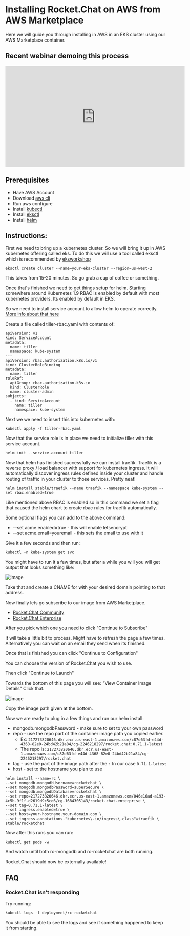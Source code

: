 # Installing Rocket.Chat on AWS from AWS Marketplace

Here we will guide you through installing in AWS in an EKS cluster using our AWS Marketplace container.

## Recent webinar demoing this process

<iframe width="560" height="315" src="https://www.youtube.com/embed/U3ePJR0V0L0" frameborder="0" allow="accelerometer; autoplay; encrypted-media; gyroscope; picture-in-picture" allowfullscreen></iframe>

## Prerequisites

* Have AWS Account
* Download [aws cli](https://aws.amazon.com/cli/)
* Run aws configure
* Install [kubectl](https://kubernetes.io/docs/tasks/tools/install-kubectl/#install-kubectl)
* Install [eksctl](https://eksctl.io/)
* Install [helm](https://docs.helm.sh/using_helm/#installing-helm)

## Instructions:

First we need to bring up a kubernetes cluster.  So we will bring it up in AWS kubernetes offering called eks.  To do this we will use a tool called eksctl which is recommended by [eksworkshop](https://eksworkshop.com/eksctl/)

```
eksctl create cluster --name=your-eks-cluster --region=us-west-2
```

This takes from 15-20 minutes.  So go grab a cup of coffee or something.

Once that's finished we need to get things setup for helm.  Starting somewhere around Kubernetes 1.9 RBAC is enabled by default with most kubernetes providers.  Its enabled by default in EKS.

So we need to install service account to allow helm to operate correctly.  [More info about that here](https://docs.helm.sh/using_helm/#example-service-account-with-cluster-admin-role)

Create a file called tiller-rbac.yaml with contents of:

```
apiVersion: v1
kind: ServiceAccount
metadata:
  name: tiller
  namespace: kube-system
---
apiVersion: rbac.authorization.k8s.io/v1
kind: ClusterRoleBinding
metadata:
  name: tiller
roleRef:
  apiGroup: rbac.authorization.k8s.io
  kind: ClusterRole
  name: cluster-admin
subjects:
  - kind: ServiceAccount
    name: tiller
    namespace: kube-system
```

Next we we need to insert this into kubernetes with:

```
kubectl apply -f tiller-rbac.yaml
```

Now that the service role is in place we need to initialize tiller with this service account.

```
helm init --service-account tiller
```

Now that helm has finished successfully we can install traefik.  Traefik is a reverse proxy / load balancer with support for kubernetes ingress.  It will automatically discover ingress rules defined inside your cluster and handle routing of traffic in your cluster to those services.  Pretty neat!

```
helm install stable/traefik --name traefik --namespace kube-system --set rbac.enabled=true
```

Like mentioned above RBAC is enabled so in this command we set a flag that caused the helm chart to create rbac rules for traefik automatically.

Some optional flags you can add to the above command:

* --set acme.enabled=true - this will enable letsencrypt
* --set acme.email=youremail - this sets the email to use with it

Give it a few seconds and then run:

```
kubectl -n kube-system get svc
```

You might have to run it a few times, but after a while you will you will get output that looks something like:

![image](https://user-images.githubusercontent.com/51996/52383655-f304e000-2a3f-11e9-86bb-392c7074010c.png)

Take that and create a CNAME for with your desired domain pointing to that address.

Now finally lets go subscribe to our image from AWS Marketplace. 

* [Rocket.Chat Community](https://aws.amazon.com/marketplace/pp/B07K9BKJHP?qid=1549500780099&sr=0-1&ref_=srh_res_product_title)
* [Rocket.Chat Enterprise](https://aws.amazon.com/marketplace/pp/B07K98179S?qid=1549500780099&sr=0-3&ref_=srh_res_product_title)

After you pick which one you need to click "Continue to Subscribe"

It will take a little bit to process.  Might have to refresh the page a few times.  Alternatively you can wait on an email they send when its finished.

Once that is finished you can click "Continue to Configuration"

You can choose the version of Rocket.Chat you wish to use.

Then click "Continue to Launch"

Towards the bottom of this page you will see: "View Container Image Details" Click that.

![image](https://user-images.githubusercontent.com/51996/52382003-3f98ed00-2a39-11e9-9a28-a4a179abd18f.png)

Copy the image path given at the bottom.

Now we are ready to plug in a few things and run our helm install:

* mongodb.mongodbPassword - make sure to set to your own password
* repo - use the repo part of the container image path you copied earlier.
    - Ex: `217273820646.dkr.ecr.us-east-1.amazonaws.com/c87d63fd-e44d-4368-82e0-24bd42b21a84/cg-2246218297/rocket.chat:0.71.1-latest`
    - The repo is: `217273820646.dkr.ecr.us-east-1.amazonaws.com/c87d63fd-e44d-4368-82e0-24bd42b21a84/cg-2246218297/rocket.chat`
* tag - use the part of the image path after the `:` In our case `0.71.1-latest`
* host - set to the hostname you plan to use

```
helm install --name=rc \
--set mongodb.mongodbUsername=rocketchat \
--set mongodb.mongodbPassword=superSecure \
--set mongodb.mongodbDatabase=rocketchat \
--set repo=217273820646.dkr.ecr.us-east-1.amazonaws.com/046e16ad-a193-4c5b-9f1f-d2619d9c5cd6/cg-1684305143/rocket.chat.enterprise \
--set tag=0.71.1-latest \
--set ingress.enabled=true \
--set host=your-hostname.your-domain.com \
--set ingress.annotations."kubernetes\.io/ingress\.class"=traefik \
stable/rocketchat
```

Now after this runs you can run:

```
kubectl get pods -w
```

And watch until both rc-mongodb and rc-rocketchat are both running.

Rocket.Chat should now be externally available!

## FAQ

### Rocket.Chat isn't responding

Try running:

```
kubectl logs -f deployment/rc-rocketchat
```

You should be able to see the logs and see if something happened to keep it from starting.



